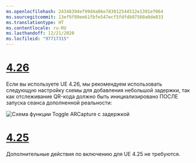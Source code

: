 ```yaml
---
ms.openlocfilehash: 24348394ef99d4a86e783012544512e1391ef064
ms.sourcegitcommit: 13ef9f89ee61fbfe547ecf5fdfdb97560a0de833
ms.translationtype: HT
ms.contentlocale: ru-RU
ms.lasthandoff: 12/21/2020
ms.locfileid: "97717315"
---
```

# <a name="426"></a>[4.26](#tab/426)

Если вы используете UE 4.26, мы рекомендуем использовать следующую настройку схемы для добавления небольшой задержки, так как отслеживание QR-кода должно быть инициализировано ПОСЛЕ запуска сеанса дополненной реальности:

![Схема функции Toggle ARCapture с задержкой](../images/qr-codes-img-01.png)

# <a name="425"></a>[4.25](#tab/425)

Дополнительные действия по включению для UE 4.25 не требуются.


